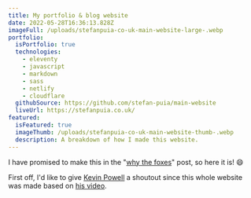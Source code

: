 ```yaml
---
title: My portfolio & blog website
date: 2022-05-28T16:36:13.828Z
imageFull: /uploads/stefanpuia-co-uk-main-website-large-.webp
portfolio:
  isPortfolio: true
  technologies:
    - eleventy
    - javascript
    - markdown
    - sass
    - netlify
    - cloudflare
  githubSource: https://github.com/stefan-puia/main-website
  liveUrl: https://stefanpuia.co.uk/
featured:
  isFeatured: true
  imageThumb: /uploads/stefanpuia-co-uk-main-website-thumb-.webp
  description: A breakdown of how I made this website.
---
```

I have promised to make this in the "[why the foxes](/blog/so-whats-up-with-the-fox/)" post, so here it is! 😄

First off, I'd like to give [Kevin Powell](https://www.youtube.com/kepowob) a shoutout since this whole website was made based on [his video](https://www.youtube.com/watch?v=4wD00RT6d-g).